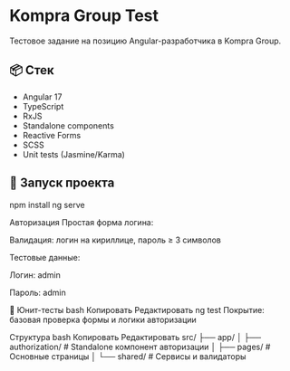 # Kompra Group Test

Тестовое задание на позицию Angular-разработчика в Kompra Group.

## 📦 Стек

- Angular 17
- TypeScript
- RxJS
- Standalone components
- Reactive Forms
- SCSS
- Unit tests (Jasmine/Karma)

## 🚀 Запуск проекта

npm install
ng serve


Авторизация
Простая форма логина:

Валидация: логин на кириллице, пароль ≥ 3 символов

Тестовые данные:

Логин: admin

Пароль: admin

🧪 Юнит-тесты
bash
Копировать
Редактировать
ng test
Покрытие: базовая проверка формы и логики авторизации

Структура
bash
Копировать
Редактировать
src/
  ├── app/
  │   ├── authorization/        # Standalone компонент авторизации
  │   ├── pages/                # Основные страницы
  │   └── shared/               # Сервисы и валидаторы
